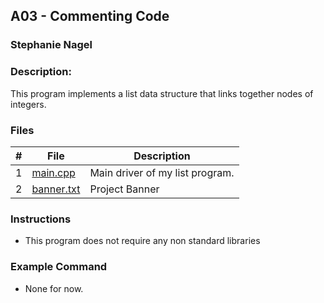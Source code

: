 ## A03 - Commenting Code
### Stephanie Nagel
### Description:

This program implements a list data structure that links together nodes of integers. 

### Files

|   #   | File            | Description                                        |
| :---: | --------------- | -------------------------------------------------- |
| 1 | [main.cpp](https://github.com/aelious/2143-OOP-Nagel/blob/main/Assignments/A03/main.cpp) | Main driver of my list program. |
| 2 | [banner.txt](https://github.com/aelious/2143-OOP-Nagel/blob/main/Assignments/A03/banner.txt) | Project Banner |

### Instructions

- This program does not require any non standard libraries

### Example Command

- None for now.

